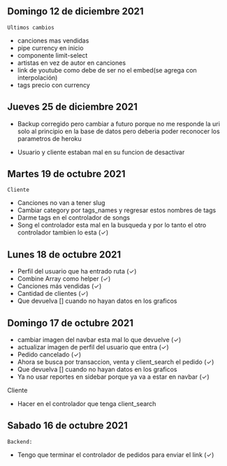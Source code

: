 ## Domingo 12 de diciembre 2021

`Ultimos cambios`

- canciones mas vendidas
- pipe currency en inicio
- componente limit-select
- artistas en vez de autor en canciones
- link de youtube como debe de ser no el embed(se agrega con interpolación)
- tags precio con currency

## Jueves 25 de diciembre 2021

- Backup corregido pero cambiar a futuro porque no me responde la uri solo al principio en la base de datos pero deberia poder reconocer los parametros de heroku

- Usuario y cliente estaban mal en su funcion de desactivar

## Martes 19 de octubre 2021

`Cliente`

- Canciones no van a tener slug
- Cambiar category por tags_names y regresar estos nombres de tags
- Darme tags en el controlador de songs
- Song el controlador esta mal en la busqueda y por lo tanto el otro controlador tambien lo esta (✓)

## Lunes 18 de octubre 2021

- Perfil del usuario que ha entrado ruta (✓)
- Combine Array como helper (✓)
- Canciones más vendidas (✓)
- Cantidad de clientes (✓)
- Que devuelva [] cuando no hayan datos en los graficos

## Domingo 17 de octubre 2021

- cambiar imagen del navbar esta mal lo que devuelve (✓)
- actualizar imagen de perfil del usuario que entra (✓)
- Pedido cancelado (✓)
- Ahora se busca por transaccion, venta y client_search el pedido (✓)
- Que devuelva [] cuando no hayan datos en los graficos
- Ya no usar reportes en sidebar porque ya va a estar en navbar (✓)

Cliente

- Hacer en el controlador que tenga client_search

## Sabado 16 de octubre 2021

`Backend:`

- Tengo que terminar el controlador de pedidos para enviar el link (✓)
